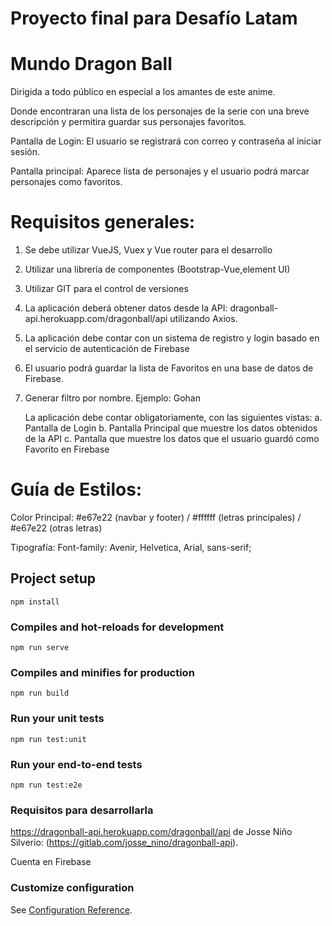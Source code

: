 # Proyecto final para Desafío Latam 
# Mundo Dragon Ball

Dirigida a todo público en especial a los amantes de este anime.

Donde encontraran una lista de los personajes de la serie con una breve descripción y permitira guardar sus personajes favoritos.

Pantalla de Login:
El usuario se registrará con correo y contraseña al iniciar sesión.

Pantalla principal:
Aparece lista de personajes y el usuario podrá marcar personajes como favoritos.

# Requisitos generales:

1. Se debe utilizar VueJS, Vuex y Vue router para el desarrollo
2. Utilizar una librería de componentes  (Bootstrap-Vue,element UI)
3. Utilizar GIT para el control de versiones
4. La aplicación deberá obtener datos desde la API: dragonball-api.herokuapp.com/dragonball/api utilizando Axios.
5. La aplicación debe contar con un sistema de registro y login basado en el servicio de autenticación de
Firebase
6. El usuario podrá guardar la lista de Favoritos en una base de datos de Firebase.
7. Generar filtro por nombre. Ejemplo: Gohan

   La aplicación debe contar obligatoriamente, con las siguientes vistas:
a. Pantalla de Login 
b. Pantalla Principal que muestre los datos obtenidos de la API
c. Pantalla que muestre los datos que el usuario guardó como Favorito en Firebase

# Guía de Estilos:
   Color Principal:  #e67e22 (navbar y footer) /
                     #ffffff (letras principales) /
                     #e67e22 (otras letras)
                      
   Tipografía:  Font-family: Avenir, Helvetica, Arial, sans-serif;
   

## Project setup
```
npm install
```

### Compiles and hot-reloads for development
```
npm run serve
```

### Compiles and minifies for production
```
npm run build
```

### Run your unit tests
```
npm run test:unit
```

### Run your end-to-end tests
```
npm run test:e2e
```
### Requisitos para desarrollarla
https://dragonball-api.herokuapp.com/dragonball/api de Josse Niño Silverio: (https://gitlab.com/josse_nino/dragonball-api).

Cuenta en Firebase

### Customize configuration
See [Configuration Reference](https://cli.vuejs.org/config/).
